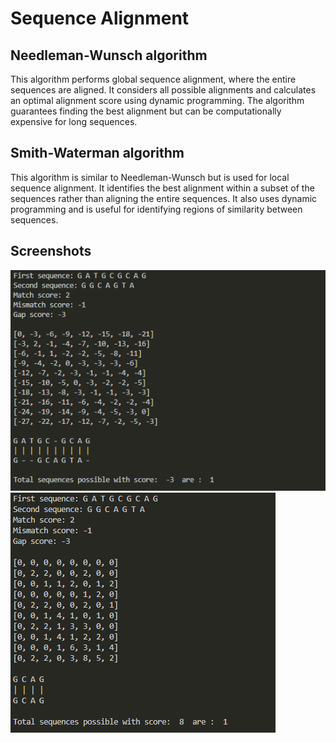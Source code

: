 
# Sequence Alignment

## Needleman-Wunsch algorithm
This algorithm performs global sequence alignment, where the entire sequences are aligned. It considers all possible alignments and calculates an optimal alignment score using dynamic programming. The algorithm guarantees finding the best alignment but can be computationally expensive for long sequences.

## Smith-Waterman algorithm
This algorithm is similar to Needleman-Wunsch but is used for local sequence alignment. It identifies the best alignment within a subset of the sequences rather than aligning the entire sequences. It also uses dynamic programming and is useful for identifying regions of similarity between sequences.
## Screenshots

![Needleman-wunsch](Images/needleman-wunsch.png)
![Smith-waterman](Images/smith-waterman.png)

